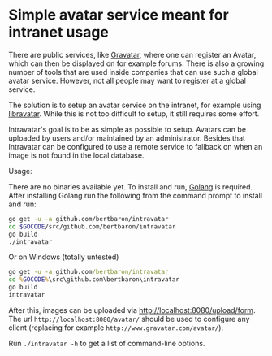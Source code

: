 # Simple avatar service meant for intranet usage

There are public services, like [Gravatar](http://www.gravatar.com), where one can register an Avatar, which can then be displayed
on for example forums. There is also a growing number of tools that are used inside companies that can use such a
global avatar service. However, not all people may want to register at a global service.

The solution is to setup an avatar service on the intranet, for example using [libravatar](https://www.libravatar.org/). While this
is not too difficult to setup, it still requires some effort.

Intravatar's goal is to be as simple as possible to setup. Avatars can be uploaded by users and/or maintained by an
administrator. Besides that Intravatar can be configured to use a remote service to fallback on when an image is not
found in the local database.

Usage:

There are no binaries available yet. To install and run, [Golang](https://golang.org/dl/) is required. After installing Golang run
the following from the command prompt to install and run:

```bash
go get -u -a github.com/bertbaron/intravatar
cd $GOCODE/src/github.com/bertbaron/intravatar
go build
./intravatar
```

Or on Windows (totally untested)
```bat
go get -u -a github.com/bertbaron/intravatar
cd %GOCODE%\src\github.com\bertbaron\intravatar
go build
intravatar
```

After this, images can be uploaded via [http://localhost:8080/upload/form](http://localhost:8080/upload/form). The url `http://localhost:8080/avatar/` should be
used to configure any client (replacing for example `http://www.gravatar.com/avatar/`).

Run `./intravatar -h` to get a list of command-line options.
